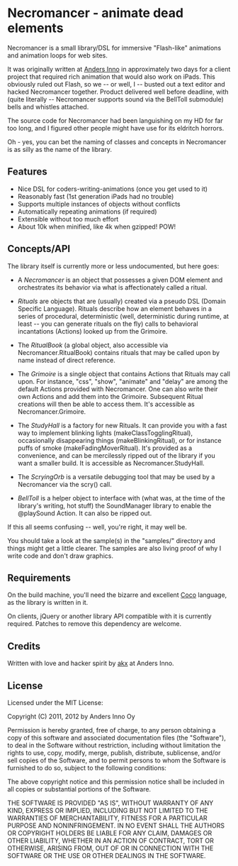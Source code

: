 Necromancer - animate dead elements
===================================

Necromancer is a small library/DSL for immersive "Flash-like"
animations and animation loops for web sites.

It was originally written at [Anders Inno](http://andersinno.com/)
in approximately two days for a client project that required rich
animation that would also work on iPads. This obviously ruled out
Flash, so we -- or well, I -- busted out a text editor and hacked
Necromancer together. Product delivered well before deadline, with
(quite literally -- Necromancer supports sound via the BellToll
submodule) bells and whistles attached.

The source code for Necromancer had been languishing on my HD for
far too long, and I figured other people might have use for its
eldritch horrors.

Oh - yes, you can bet the naming of classes and concepts in
Necromancer is as silly as the name of the library.

Features
--------

* Nice DSL for coders-writing-animations (once you get used to it)
* Reasonably fast (1st generation iPads had no trouble)
* Supports multiple instances of objects without conflicts
* Automatically repeating animations (if required)
* Extensible without too much effort
* About 10k when minified, like 4k when gzipped! POW!

Concepts/API
------------

The library itself is currently more or less undocumented, but here goes:

* A *Necromancer* is an object that possesses a given DOM element
  and orchestrates its behavior via what is affectionately called
  a ritual.

* *Rituals* are objects that are (usually) created via a pseudo
  DSL (Domain Specific Language). Rituals describe how an element
  behaves in a series of procedural, deterministic (well, deterministic
  during runtime, at least -- you can generate rituals on the fly)
  calls to behavioral incantations (Actions) looked up from the Grimoire.

* The *RitualBook* (a global object, also accessible via Necromancer.RitualBook)
  contains rituals that may be called upon by name instead of direct reference.

* The *Grimoire* is a single object that contains Actions that
  Rituals may call upon. For instance, "css", "show", "animate" and "delay" are
  among the default Actions provided with Necromancer.
  One can also write their own Actions and add them into the Grimoire.
  Subsequent Ritual creations will then be able to access them.
  It's accessible as Necromancer.Grimoire.

* The *StudyHall* is a factory for new Rituals. It can provide you with
  a fast way to implement blinking lights (makeClassTogglingRitual),
  occasionally disappearing things (makeBlinkingRitual), or for instance
  puffs of smoke (makeFadingMoverRitual). It's provided as a convenience,
  and can be mercilessly ripped out of the library if you want a smaller
  build. It is accessible as Necromancer.StudyHall.

* The *ScryingOrb* is a versatile debugging tool that may be used by a
  Necromancer via the scry() call.

* *BellToll* is a helper object to interface with (what was, at the time
  of the library's writing, hot stuff) the SoundManager library to enable
  the @playSound Action. It can also be ripped out.

If this all seems confusing -- well, you're right, it may well be.

You should take a look at the sample(s) in the "samples/" directory and
things might get a little clearer. The samples are also living proof of why I
write code and don't draw graphics.

Requirements
------------

On the build machine, you'll need the bizarre and excellent
[Coco](http://github.com/satyr/coco) language, as the library
is written in it.

On clients, jQuery or another library API compatible with it is
currently required. Patches to remove this dependency are welcome.

Credits
-------

Written with love and hacker spirit by [akx](http://github.com/akx)
at Anders Inno.

License
-------

Licensed under the MIT License:

Copyright (C) 2011, 2012 by Anders Inno Oy

Permission is hereby granted, free of charge, to any
person obtaining a copy of this software and associated
documentation files (the "Software"), to deal in the
Software without restriction, including without
limitation the rights to use, copy, modify, merge,
publish, distribute, sublicense, and/or sell copies of
the Software, and to permit persons to whom the Software
is furnished to do so, subject to the following
conditions:

The above copyright notice and this permission notice
shall be included in all copies or substantial portions
of the Software.

THE SOFTWARE IS PROVIDED "AS IS", WITHOUT WARRANTY OF ANY
KIND, EXPRESS OR IMPLIED, INCLUDING BUT NOT LIMITED TO
THE WARRANTIES OF MERCHANTABILITY, FITNESS FOR A
PARTICULAR PURPOSE AND NONINFRINGEMENT. IN NO EVENT SHALL
THE AUTHORS OR COPYRIGHT HOLDERS BE LIABLE FOR ANY CLAIM,
DAMAGES OR OTHER LIABILITY, WHETHER IN AN ACTION OF
CONTRACT, TORT OR OTHERWISE, ARISING FROM, OUT OF OR IN
CONNECTION WITH THE SOFTWARE OR THE USE OR OTHER DEALINGS
IN THE SOFTWARE.
